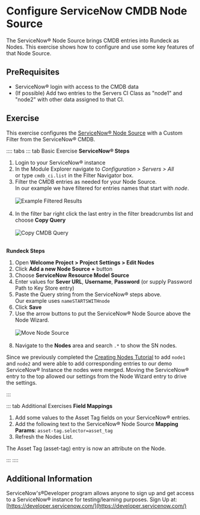 # Configure ServiceNow CMDB Node Source

The ServiceNow&reg; Node Source brings CMDB entries into Rundeck as Nodes.  This exercise shows how to configure and use some key features of that Node Source.

## PreRequisites

- ServiceNow&reg; login with access to the CMDB data
- (If possible) Add two entries to the Servers CI Class as "node1" and "node2" with other data assigned to that CI.

## Exercise

This exercise configures the [ServiceNow&reg; Node Source](/manual/projects/resource-model-sources/servicenow.md) with a Custom Filter from the ServiceNow&reg; CMDB.

:::: tabs
::: tab Basic Exercise
**ServiceNow&reg; Steps**

1. Login to your ServiceNow&reg; instance
1. In the Module Explorer navigate to _Configuration > Servers > All_ <br>or type `cmdb_ci.list` in the Filter Navigator box.
1. Filter the CMDB entries as needed for your Node Source.<br>In our example we have filtered for entries names that start with _node_.
    <br><br>![Example Filtered Results](@assets/img/howto-sn-nodelist.png)<br><br>
1. In the filter bar right click the last entry in the filter breadcrumbs list and choose **Copy Query**
    <br><br>![Copy CMDB Query](@assets/img/howto-sn-copyquery.png)<br><br>

**Rundeck Steps**

1. Open **Welcome Project > Project Settings > Edit Nodes**
1. Click **Add a new Node Source +** button
1. Choose **ServiceNow Resource Model Source**
1. Enter values for **Sever URL**, **Username**, **Password** (or supply Password Path to Key Store entry)
1. Paste the Query string from the ServiceNow&reg; steps above.<br>Our example uses `nameSTARTSWITHnode`
1. Click **Save**
1. Use the arrow buttons to put the ServiceNow&reg; Node Source above the Node Wizard.
    <br><br>![Move Node Source](@assets/img/howto-sn-movenodesource.png)<br><br>
1. Navigate to the **Nodes** area and search `.*` to show the SN nodes.

Since we previously completed the [Creating Nodes Tutorial](/learning/tutorial/creatingnodes.md) to add `node1` and `node2` and were able to add corresponding entries to our demo ServiceNow&reg; Instance the nodes were merged.  Moving the ServiceNow&reg; entry to the top allowed our settings from the Node Wizard entry to drive the settings.


:::

::: tab Additional Exercises
**Field Mappings**

1. Add some values to the Asset Tag fields on your ServiceNow&reg; entries.
1. Add the following text to the ServiceNow&reg; Node Source **Mapping Params**: `asset-tag.selector=asset_tag`
1. Refresh the Nodes List.

The Asset Tag (asset-tag) entry is now an attribute on the Node.

:::
::::

## Additional Information
ServiceNow's&reg;Developer program allows anyone to sign up and get access to a ServiceNow&reg; instance for testing/learning purposes. Sign Up at: [https://developer.servicenow.com/](https://developer.servicenow.com/)

